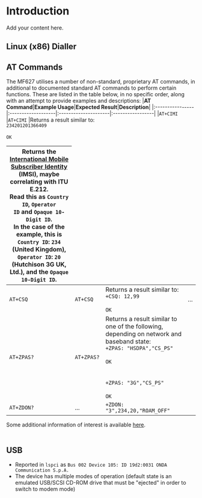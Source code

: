 # Introduction #

Add your content here.

## Linux (x86) Dialler ##

## AT Commands ##
The MF627 utilises a number of non-standard, proprietary AT commands, in additional to documented standard AT commands to perform certain functions. These are listed in the table below, in no specific order, along with an attempt to provide examples and descriptions:
|<b>AT Command</b>|<b>Example Usage</b>|<b>Expected Result</b>|<b>Description</b>|
|:----------------|:-------------------|:---------------------|:-----------------|
|`AT+CIMI`        |`AT+CIMI`           |Returns a result similar to:<br><code>234201201366409</code><br /><br /><code>OK</code><table><thead><th>Returns the <a href='http://en.wikipedia.org/wiki/International_Mobile_Subscriber_Identity'>International Mobile Subscriber Identity</a> (IMSI), maybe correlating with ITU E.212.<br />Read this as <code>Country ID</code>, <code>Operator ID</code> and <code>Opaque 10-Digit ID</code>.<br /> In the case of the example, this is <code>Country ID</code>: <code>234</code> (United Kingdom), <code>Operator ID</code>: <code>20</code> (Hutchison 3G UK, Ltd.), and the <code>Opaque 10-Digit ID</code>.</th></thead><tbody>
<tr><td><code>AT+CSQ</code></td><td><code>AT+CSQ</code> </td><td>Returns a result similar to:<br /> <code>+CSQ: 12,99</code><br /><br /><code>OK</code></td><td>...               </td></tr>
<tr><td><code>AT+ZPAS?</code></td><td><code>AT+ZPAS?</code></td><td>Returns a result similar to one of the following, depending on network and baseband state: <br /><code>+ZPAS: "HSDPA","CS_PS"</code><br /><br /><code>OK</code><br /><br /><br /><code>+ZPAS: "3G","CS_PS"</code><br /><br /><code>OK</code></td></tr>
<tr><td><code>AT+ZDON?</code></td><td>...                 </td><td><code>+ZDON: "3",234,20,"ROAM_OFF"</code></td></tr></tbody></table>

Some additional information of interest is available <a href='http://www.anotherurl.com/library/at_test.htm'>here</a>.<br>
<br>
<h2>USB</h2>
<ul><li>Reported in <code>lspci</code> as <code>Bus 002 Device 105: ID 19d2:0031 ONDA Communication S.p.A.</code>
</li><li>The device has multiple modes of operation (default state is an emulated USB/SCSI CD-ROM drive that must be "ejected" in order to switch to modem mode)